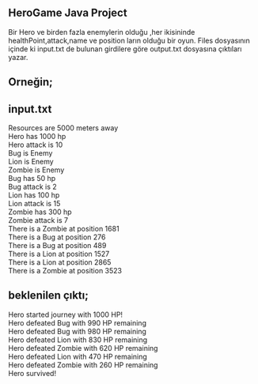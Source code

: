 ## HeroGame Java Project
Bir Hero ve birden fazla enemylerin olduğu ,her ikisininde healthPoint,attack,name ve position ların olduğu bir oyun.
Files dosyasının içinde ki input.txt de bulunan girdilere göre output.txt dosyasına çıktıları yazar.

## Orneğin;
## input.txt
Resources are 5000 meters away <br/>
Hero has 1000 hp<br/>
Hero attack is 10<br/>
Bug is Enemy<br/>
Lion is Enemy<br/>
Zombie is Enemy<br/>
Bug has 50 hp<br/>
Bug attack is 2<br/>
Lion has 100 hp<br/>
Lion attack is 15<br/>
Zombie has 300 hp<br/>
Zombie attack is 7<br/>
There is a Zombie at position 1681 <br/>
There is a Bug at position 276<br/>
There is a Bug at position 489<br/>
There is a Lion at position 1527<br/>
There is a Lion at position 2865<br/>
There is a Zombie at position 3523<br/>

## beklenilen çıktı;
Hero started journey with 1000 HP!<br/>
Hero defeated Bug with 990 HP remaining<br/>
Hero defeated Bug with 980 HP remaining<br/>
Hero defeated Lion with 830 HP remaining<br/>
Hero defeated Zombie with 620 HP remaining<br/>
Hero defeated Lion with 470 HP remaining<br/>
Hero defeated Zombie with 260 HP remaining<br/>
Hero survived!<br/>
